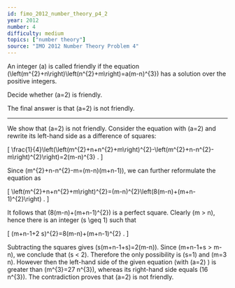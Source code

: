 ```yaml
---
id: fimo_2012_number_theory_p4_2
year: 2012
number: 4
difficulty: medium
topics: ["number theory"]
source: "IMO 2012 Number Theory Problem 4"
---
```


An integer \(a\) is called friendly if the equation \(\left(m^{2}+n\right)\left(n^{2}+m\right)=a(m-n)^{3}\) has a solution over the positive integers.

Decide whether \(a=2\) is friendly.

The final answer is that \(a=2\) is not friendly.

---
We show that \(a=2\) is not friendly. Consider the equation with \(a=2\) and rewrite its left-hand side as a difference of squares:

\[
\frac{1}{4}\left(\left(m^{2}+n+n^{2}+m\right)^{2}-\left(m^{2}+n-n^{2}-m\right)^{2}\right)=2(m-n)^{3} .
\]

Since \(m^{2}+n-n^{2}-m=(m-n)(m+n-1)\), we can further reformulate the equation as

\[
\left(m^{2}+n+n^{2}+m\right)^{2}=(m-n)^{2}\left(8(m-n)+(m+n-1)^{2}\right) .
\]

It follows that \(8(m-n)+(m+n-1)^{2}\) is a perfect square. Clearly \(m > n\), hence there is an integer \(s \geq 1\) such that

\[
(m+n-1+2 s)^{2}=8(m-n)+(m+n-1)^{2} .
\]

Subtracting the squares gives \(s(m+n-1+s)=2(m-n)\). Since \(m+n-1+s > m-n\), we conclude that \(s < 2\). Therefore the only possibility is \(s=1\) and \(m=3 n\). However then the left-hand side of the given equation (with \(a=2\) ) is greater than \(m^{3}=27 n^{3}\), whereas its right-hand side equals \(16 n^{3}\). The contradiction proves that \(a=2\) is not friendly.
